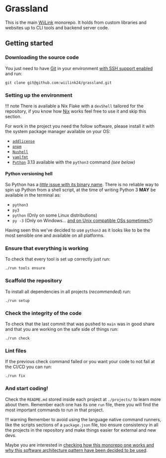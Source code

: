 # Grassland

This is the main [WiiLink](https://wiilink.ca) monorepo. It holds from custom libraries and websites up to CLI tools and backend server code.

## Getting started

### Downloading the source code

You just need to have [Git](https://git-scm.com/) in your environment [with SSH support enabled](https://docs.github.com/en/authentication/connecting-to-github-with-ssh) and run:

```
git clone git@github.com:wiilink24/grassland.git
```

### Setting up the environment

!!! note
There is available a Nix Flake with a `devShell` tailored for the repository, if you know how [Nix](https://nixos.org/) works feel free to use it and skip this section.

For work in the project you need the follow software, please install it with the system package manager available on your OS:

- [`addlicense`](https://github.com/google/addlicense)
- [`pnpm`](https://pnpm.io/)
- [`Nushell`](https://www.nushell.sh/)
- [`yamlfmt`](https://github.com/google/yamlfmt)
- [`Python`](https://www.python.org/) 3.13 available with the `python3` command _(see below)_

#### Python versioning hell

So Python has a [_little_ issue with its binary name](https://stackoverflow.com/a/70528020). There is no reliable way to spin up Python from a shell script, at the time of writing Python 3 **MAY** be available in the terminal as:

- `python3`
- `py3`
- `python` (Only on some Linux distributions)
- `py -3` (Only on Windows... [and on Unix compatible OSs sometimes?](https://python-launcher.app/))

Having seen this we've decided to use `python3` as it looks like to be the most sensible one and available on all platforms.

### Ensure that everything is working

To check that every tool is set up correctly just run:

```shell
./run tools ensure
```

### Scaffold the repository

To install all dependencies in all projects (_recommended_) run:

```shell
./run setup
```

### Check the integrity of the code

To check that the last commit that was pushed to `main` was in good share and that you are working on the safe side of things run:

```shell
./run check
```

### Lint files

If the previous check command failed or you want your code to not fail at the CI/CD you can run:

```shell
./run fix
```

### And start coding!

Check the `README.md` stored inside each project at `./projects/` to learn more about them. Remember each one has its one `run` file, there you will find the most important commands to run in that project.

!!! warning
Remember to avoid using the language native command runners, like the scripts sections of a `package.json` file, too ensure consistency in all the projects in the repository and make things easier for external and new devs.

Maybe you are interested in [checking how this monorepo one works and why this software architecture pattern have been decided to be used](monorepo.md).
